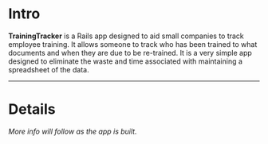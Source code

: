 # Intro #

__TrainingTracker__ is a Rails app designed to aid small companies to track employee training.  It allows someone to track who has been trained to what documents and when they are due to be re-trained.  It is a very simple app designed to eliminate the waste and time associated with maintaining a spreadsheet of the data.

***

# Details #

_More info will follow as the app is built._